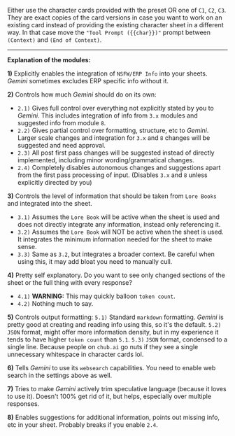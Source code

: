 Either use the character cards provided with the preset OR one of `C1`, `C2`, `C3`. They are exact copies of the card versions in case you want to work on an existing card instead of providing the existing character sheet in a different way.
In that case move the `"Tool Prompt ({{char}})"` prompt between `(Context)` and `(End of Context)`.

---

**Explanation of the modules:**

**1)** Explicitly enables the integration of `NSFW/ERP Info` into your sheets. *Gemini* sometimes excludes ERP specific info without it.

**2)** Controls how much *Gemini* should do on its own:
*   `2.1)` Gives full control over everything not explicitly stated by you to *Gemini*. This includes integration of info from `3.x` modules and suggested info from module `8`.
*   `2.2)` Gives partial control over formatting, structure, etc to *Gemini*. Larger scale changes and integration for `3.x` and `8` changes will be suggested and need approval.
*   `2.3)` All post first pass changes will be suggested instead of directly implemented, including minor wording/grammatical changes.
*   `2.4)` Completely disables autonomous changes and suggestions apart from the first pass processing of input. (Disables `3.x` and `8` unless explicitly directed by you)

**3)** Controls the level of information that should be taken from `Lore Books` and integrated into the sheet.
*   `3.1)` Assumes the `Lore Book` will be active when the sheet is used and does not directly integrate any information, instead only referencing it.
*   `3.2)` Assumes the `Lore Book` will NOT be active when the sheet is used. It integrates the minimum information needed for the sheet to make sense.
*   `3.3)` Same as `3.2`, but integrates a broader context. Be careful when using this, it may add bloat you need to manually cull.

**4)** Pretty self explanatory. Do you want to see only changed sections of the sheet or the full thing with every response?
*   `4.1)` **WARNING:** This may quickly balloon `token count`.
*   `4.2)` Nothing much to say.

**5)** Controls output formatting:
    `5.1)` Standard `markdown` formatting. *Gemini* is pretty good at creating and reading info using this, so it's the default.
    `5.2)` `JSON` format, might offer more information density, but in my experience it tends to have higher `token count` than `5.1`.
    `5.3)` `JSON` format, condensed to a single line. Because people on `chub.ai` go nuts if they see a single unnecessary whitespace in character cards lol.

**6)** Tells *Gemini* to use its `websearch` capabilities. You need to enable web search in the settings above as well.

**7)** Tries to make *Gemini* actively trim speculative language (because it loves to use it). Doesn't 100% get rid of it, but helps, especially over multiple responses.

**8)** Enables suggestions for additional information, points out missing info, etc in your sheet. Probably breaks if you enable `2.4`.